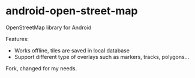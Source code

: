 android-open-street-map
=======================

OpenStreetMap library for Android


Features:
- Works offline, tiles are saved in local database
- Support different type of overlays such as markers, tracks, polygons... 

Fork, changed for my needs.
